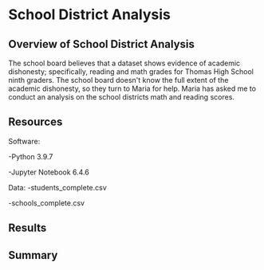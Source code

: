 # School District Analysis

## Overview of School District Analysis
The school board believes that a dataset shows evidence of academic dishonesty; specifically, reading and math grades for Thomas High School ninth graders. The school board doesn't know the full extent of the academic dishonesty, so they turn to Maria for help. Maria has asked me to conduct an analysis on the school districts math and reading scores.

## Resources
Software:

-Python 3.9.7

-Jupyter Notebook 6.4.6

Data:
-students_complete.csv

-schools_complete.csv

## Results
## Summary
